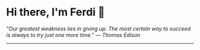 <h1>Hi there, I'm Ferdi 👋</h1>

<p><em>
  "Our greatest weakness lies in giving up. The most certain way to succeed is always to try just one more time." — Thomas Edison
</em></p>

---

